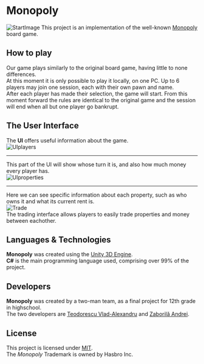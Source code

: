 # Monopoly  
![StartImage](https://github.com/vladvlad00/monopol/blob/master/Pictures/PlayScreen.png)
This project is an implementation of the well-known [Monopoly](https://en.wikipedia.org/wiki/Monopoly_(game)) board game.  
## How to play  
Our game plays similarly to the original board game, having little to none differences.  
At this moment it is only possible to play it locally, on one PC.  Up to 6 players may join one session, each with their own pawn and name.  
After each player has made their selection, the game will start. From this moment forward the rules are identical to the original game and the session will end when all but one player go bankrupt.  
## The User Interface
The **UI** offers useful information about the game.  
![UIplayers](https://github.com/vladvlad00/monopol/blob/master/Pictures/UIplayers.png)  

---


This part of the UI will show whose turn it is, and also how much money every player has.  
![UIproperties](https://github.com/vladvlad00/monopol/blob/master/Pictures/PropSit.png)  

---


Here we can see specific information about each property, such as who owns it and what its current rent is.  
![Trade](https://github.com/vladvlad00/monopol/blob/master/Pictures/Trade.png)  
The trading interface allows players to easily trade properties and money between eachother.  
## Languages & Technologies
**Monopoly** was created using the [Unity 3D Engine](https://unity.com/).  
**C#** is the main programming language used, comprising over 99% of the project.  
## Developers
**Monopoly** was created by a two-man team, as a final project for 12th grade in highschool.  
The two developers are [Teodorescu Vlad-Alexandru](https://github.com/vladvlad00) and [Zaborilă Andrei](https://github.com/Andreizabo).  
## License  
This project is licensed under [MIT](https://github.com/vladvlad00/monopol/blob/master/LICENSE.md).  
The *Monopoly* Trademark is owned by Hasbro Inc.  
